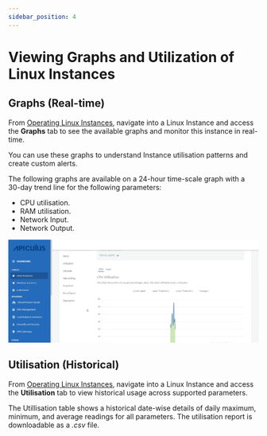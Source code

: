 ```yaml
---
sidebar_position: 4
---
```

# Viewing Graphs and Utilization of Linux Instances

## Graphs (Real-time)

From [Operating Linux Instances](AboutLinuxInstances), navigate into a Linux Instance and access the **Graphs** tab to see the available graphs and monitor this instance in real-time.

You can use these graphs to understand Instance utilisation patterns and create custom alerts.

The following graphs are available on a 24-hour time-scale graph with a 30-day trend line for the following parameters:

- CPU utilisation.
- RAM utilisation.
- Network Input.
- Network Output.

![Viewing Graphs and Utilization of Linux Instances](img/ViewingGraphs.png)

## Utilisation (Historical)

From [Operating Linux Instances](AboutLinuxInstances), navigate into a Linux Instance and access the **Utilisation** tab to view historical usage across supported parameters.  

The Utillisation table shows a historical date-wise details of daily maximum, minimum, and average readings for all parameters. The utilisation report is downloadable as a _.csv_ file. 
